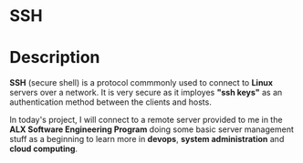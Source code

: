 # SSH
# Description
**SSH** (secure shell) is a protocol commmonly used to connect to
**Linux** servers over a network. It is very secure as it imployes
**"ssh keys"** as an authentication method between the clients and
hosts.

In today's project, I will connect to a remote server provided
to me in the **ALX Software Engineering Program** doing some basic
server management stuff as a beginning to learn more in **devops**,
**system administration** and **cloud computing**.
